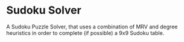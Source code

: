 # Sudoku Solver
A Sudoku Puzzle Solver, that uses a combination of MRV and degree heuristics in order to complete (if possible) a 9x9 Sudoku table.
